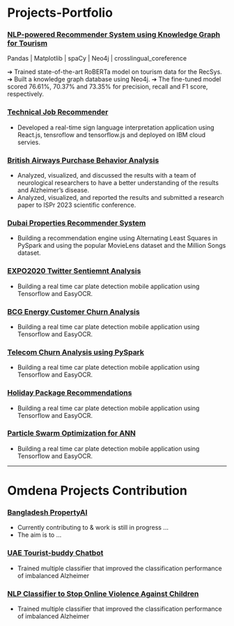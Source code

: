 # Projects-Portfolio

### [NLP-powered Recommender System using Knowledge Graph for Tourism](https://github.com/MoRaouf/NLP-powered-Recommender-System-using-Knowledge-Graph-for-Tourism)
Pandas | Matplotlib | spaCy | Neo4j | crosslingual_coreference

➔ Trained state-of-the-art RoBERTa model on tourism data for the RecSys.
➔ Built a knowledge graph database using Neo4j.
➔ The fine-tuned model scored 76.61%, 70.37% and 73.35% for precision, 
       recall and F1 score, respectively.


### [Technical Job Recommender](https://github.com/MoRaouf/Tech-Job-Recommendation) ### 
* Developed a real-time sign language interpretation application using React.js, tensroflow and tensorflow.js and deployed on IBM cloud servies.

### [British Airways Purchase Behavior Analysis](https://github.com/MoRaouf/BA-Purchase-Behavior-Analysis) ###
* Analyzed, visualized, and discussed the results with a team of neurological researchers to have a better understanding of the results and Alzheimer’s disease. 
* Analyzed, visualized, and reported the results and submitted a research paper to ISPr 2023 scientific conference.

### [Dubai Properties  Recommender System](https://github.com/MoRaouf/Dubai-PropertyAI) ###
* Building a recommendation engine using Alternating Least Squares in PySpark and using the popular MovieLens dataset and the Million Songs dataset.

### [EXPO2020 Twitter Sentiemnt Analysis](https://github.com/MoRaouf/Twitter-Sentiment-Analysis) ###
* Building a real time car plate detection mobile application using Tensorflow and EasyOCR. 

### [BCG Energy Customer Churn Analysis](https://github.com/MoRaouf/BCG-Energy-Customer-Churn-Analysis) ###
* Building a real time car plate detection mobile application using Tensorflow and EasyOCR. 

### [Telecom Churn Analysis using PySpark](https://github.com/MoRaouf/Churn-Analysis-PySpark) ###
* Building a real time car plate detection mobile application using Tensorflow and EasyOCR. 

### [Holiday Package Recommendations](https://github.com/MoRaouf/Holiday-Package-Recommendations) ###
* Building a real time car plate detection mobile application using Tensorflow and EasyOCR. 

### [Particle Swarm Optimization for ANN](https://github.com/MoRaouf/Particle-Swarm-Optimization-for-ANN) ###
* Building a real time car plate detection mobile application using Tensorflow and EasyOCR. 

----

# Omdena Projects Contribution

### [Bangladesh PropertyAI](https://omdena.com/chapter-challenges/propertyai-a-one-stop-solution-for-real-estate-data-powered-by-ai/) ###
* Currently contributing to & work is still in progress ...
* The aim is to ...

### [UAE Tourist-buddy Chatbot](https://omdena.com/chapter-challenges/uae-tourist-buddy-chatbot/) ###
* Trained multiple classifier that improved the classification performance of imbalanced Alzheimer

### [NLP Classifier to Stop Online Violence Against Children](https://omdena.com/chapter-challenges/stop-online-violence-against-children-studied-by-france-chapter/) ###
* Trained multiple classifier that improved the classification performance of imbalanced Alzheimer
